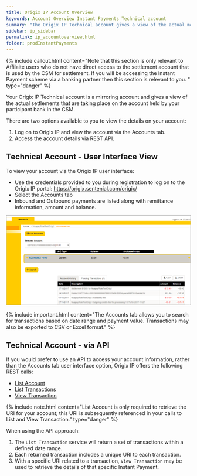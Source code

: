 ```yaml
---
title: Origix IP Account Overview
keywords: Account Overview Instant Payments Technical account
summary: "The Origix IP Technical account gives a view of the actual movements on your settlement account that the CSM uses when crediting and debiting funds."
sidebar: ip_sidebar
permalink: ip_accountoverview.html
folder: prodInstantPayments
---
```


{% include callout.html content="Note that this section is only relevant to Affilaite users who do not have direct access to the settlement account that is used by the CSM for settlement. If you will be accessing the Instant Payment scheme via a banking partner then this section is relevant to you.  " type="danger" %} 

Your Origix IP Technical account is a mirroring account and gives a view of the actual settlements that are taking place on the account held by your participant bank in the CSM.

There are two options available to you to view the details on your account:

1. Log on to Origix IP and view the account via the Accounts tab.
1. Access the account details via REST API.

## Technical Account - User Interface View

To view your account via the Origix IP user interface:

* Use the credentials provided to you during registration to log on to the Origix IP portal: https://origix.sentenial.com/origix/
* Select the Accounts tab
* Inbound and Outbound payments are listed along with remittance information, amount and balance.

<img src="images/sip_account_tab.png">

{% include important.html content="The Accounts tab allows you to search for transactions based on date range and payment value. Transactions may also be exported to CSV or Excel format." %}

## Technical Account - via API

If you would prefer to use an API to access your account information, rather than the Accounts tab user interface option, Origix IP offers the following REST calls:

* [List Account](ip_accountapilist.html)
* [List Transactions](ip_accountapilisttx.html)
* [View Transaction](ip_accountapiviewtx.html)

{% include note.html content="List Account is only required to retrieve the URI for your account; this URI is subsequently referenced in your calls to List and View Transaction." type="danger" %}

When using the API approach:
1. The ``List Transaction`` service will return a set of transactions within a defined date range.
1. Each returned transaction includes a unique URI to each transaction.
1. With a specific URI related to a transaction, ``View Transaction`` may be used to retrieve the details of that specific Instant Payment.


